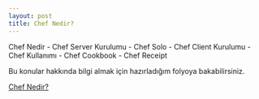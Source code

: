 ```yaml
---
layout: post
title: Chef Nedir?
---
```


Chef Nedir - Chef Server Kurulumu - Chef Solo - Chef Client Kurulumu - Chef
Kullanımı - Chef Cookbook - Chef Receipt

Bu konular hakkında bilgi almak için hazırladığım folyoya bakabilirsiniz.

[Chef Nedir?](http://fo.ecylmz.com/chef-nedir)
